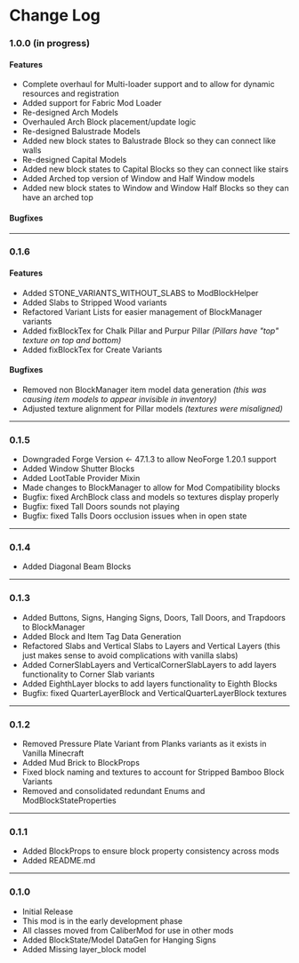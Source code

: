 # Change Log

### 1.0.0 (in progress)
#### Features
- Complete overhaul for Multi-loader support and to allow for dynamic resources and registration
- Added support for Fabric Mod Loader
- Re-designed Arch Models
- Overhauled Arch Block placement/update logic
- Re-designed Balustrade Models
- Added new block states to Balustrade Block so they can connect like walls
- Re-designed Capital Models
- Added new block states to Capital Blocks so they can connect like stairs
- Added Arched top version of Window and Half Window models
- Added new block states to Window and Window Half Blocks so they can have an arched top

#### Bugfixes

---
### 0.1.6
#### Features
- Added STONE_VARIANTS_WITHOUT_SLABS to ModBlockHelper
- Added Slabs to Stripped Wood variants
- Refactored Variant Lists for easier management of BlockManager variants
- Added fixBlockTex for Chalk Pillar and Purpur Pillar _(Pillars have "top" texture on top and bottom)_
- Added fixBlockTex for Create Variants

#### Bugfixes
- Removed non BlockManager item model data generation _(this was causing item models to appear invisible in inventory)_
- Adjusted texture alignment for Pillar models _(textures were misaligned)_


---
### 0.1.5
- Downgraded Forge Version <- 47.1.3 to allow NeoForge 1.20.1 support
- Added Window Shutter Blocks
- Added LootTable Provider Mixin
- Made changes to BlockManager to allow for Mod Compatibility blocks
- Bugfix: fixed ArchBlock class and models so textures display properly
- Bugfix: fixed Tall Doors sounds not playing
- Bugfix: fixed Talls Doors occlusion issues when in open state

---
### 0.1.4
- Added Diagonal Beam Blocks

---
### 0.1.3
- Added Buttons, Signs, Hanging Signs, Doors, Tall Doors, and Trapdoors to BlockManager
- Added Block and Item Tag Data Generation
- Refactored Slabs and Vertical Slabs to Layers and Vertical Layers (this just makes sense to avoid complications with vanilla slabs)
- Added CornerSlabLayers and VerticalCornerSlabLayers to add layers functionality to Corner Slab variants
- Added EighthLayer blocks to add layers functionality to Eighth Blocks
- Bugfix: fixed QuarterLayerBlock and VerticalQuarterLayerBlock textures

---
### 0.1.2
- Removed Pressure Plate Variant from Planks variants as it exists in Vanilla Minecraft
- Added Mud Brick to BlockProps
- Fixed block naming and textures to account for Stripped Bamboo Block Variants
- Removed and consolidated redundant Enums and ModBlockStateProperties

---
### 0.1.1
- Added BlockProps to ensure block property consistency across mods
- Added README.md

---
### 0.1.0
- Initial Release
- This mod is in the early development phase
- All classes moved from CaliberMod for use in other mods
- Added BlockState/Model DataGen for Hanging Signs
- Added Missing layer_block model





















